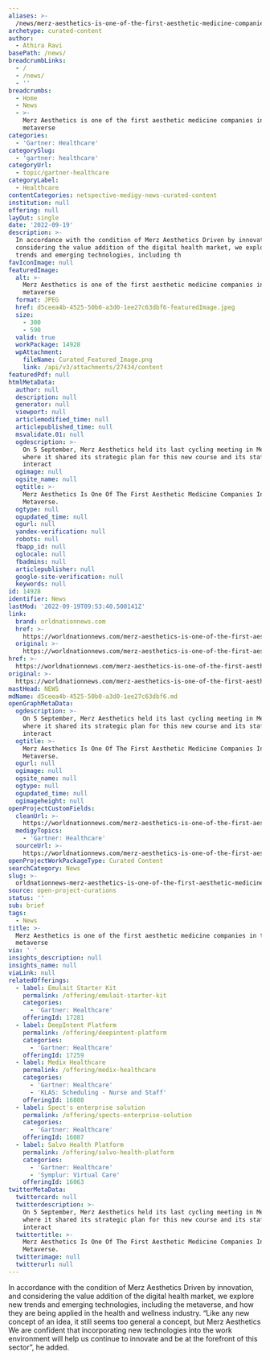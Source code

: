 ```yaml
---
aliases: >-
  /news/merz-aesthetics-is-one-of-the-first-aesthetic-medicine-companies-in-the-metaverse
archetype: curated-content
author:
  - Athira Ravi
basePath: /news/
breadcrumbLinks:
  - /
  - /news/
  - ''
breadcrumbs:
  - Home
  - News
  - >-
    Merz Aesthetics is one of the first aesthetic medicine companies in the
    metaverse
categories:
  - 'Gartner: Healthcare'
categorySlug:
  - 'gartner: healthcare'
categoryUrl:
  - topic/gartner-healthcare
categoryLabel:
  - Healthcare
contentCategories: netspective-medigy-news-curated-content
institution: null
offering: null
layOut: single
date: '2022-09-19'
description: >-
  In accordance with the condition of Merz Aesthetics Driven by innovation, and
  considering the value addition of the digital health market, we explore new
  trends and emerging technologies, including th
favIconImage: null
featuredImage:
  alt: >-
    Merz Aesthetics is one of the first aesthetic medicine companies in the
    metaverse
  format: JPEG
  href: d5ceea4b-4525-50b0-a3d0-1ee27c63dbf6-featuredImage.jpeg
  size:
    - 300
    - 590
  valid: true
  workPackage: 14928
  wpAttachment:
    fileName: Curated_Featured_Image.png
    link: /api/v3/attachments/27434/content
featuredPdf: null
htmlMetaData:
  author: null
  description: null
  generator: null
  viewport: null
  articlemodified_time: null
  articlepublished_time: null
  msvalidate.01: null
  ogdescription: >-
    On 5 September, Merz Aesthetics held its last cycling meeting in Metaverse,
    where it shared its strategic plan for this new course and its staff to
    interact
  ogimage: null
  ogsite_name: null
  ogtitle: >-
    Merz Aesthetics Is One Of The First Aesthetic Medicine Companies In The
    Metaverse.
  ogtype: null
  ogupdated_time: null
  ogurl: null
  yandex-verification: null
  robots: null
  fbapp_id: null
  oglocale: null
  fbadmins: null
  articlepublisher: null
  google-site-verification: null
  keywords: null
id: 14928
identifier: News
lastMod: '2022-09-19T09:53:40.500141Z'
link:
  brand: orldnationnews.com
  href: >-
    https://worldnationnews.com/merz-aesthetics-is-one-of-the-first-aesthetic-medicine-companies-in-the-metaverse/
  original: >-
    https://worldnationnews.com/merz-aesthetics-is-one-of-the-first-aesthetic-medicine-companies-in-the-metaverse/
href: >-
  https://worldnationnews.com/merz-aesthetics-is-one-of-the-first-aesthetic-medicine-companies-in-the-metaverse/
original: >-
  https://worldnationnews.com/merz-aesthetics-is-one-of-the-first-aesthetic-medicine-companies-in-the-metaverse/
mastHead: NEWS
mdName: d5ceea4b-4525-50b0-a3d0-1ee27c63dbf6.md
openGraphMetaData:
  ogdescription: >-
    On 5 September, Merz Aesthetics held its last cycling meeting in Metaverse,
    where it shared its strategic plan for this new course and its staff to
    interact
  ogtitle: >-
    Merz Aesthetics Is One Of The First Aesthetic Medicine Companies In The
    Metaverse.
  ogurl: null
  ogimage: null
  ogsite_name: null
  ogtype: null
  ogupdated_time: null
  ogimageheight: null
openProjectCustomFields:
  cleanUrl: >-
    https://worldnationnews.com/merz-aesthetics-is-one-of-the-first-aesthetic-medicine-companies-in-the-metaverse/
  medigyTopics:
    - 'Gartner: Healthcare'
  sourceUrl: >-
    https://worldnationnews.com/merz-aesthetics-is-one-of-the-first-aesthetic-medicine-companies-in-the-metaverse/
openProjectWorkPackageType: Curated Content
searchCategory: News
slug: >-
  orldnationnews-merz-aesthetics-is-one-of-the-first-aesthetic-medicine-companies-in-the-metaverse
source: open-project-curations
status: ''
sub: brief
tags:
  - News
title: >-
  Merz Aesthetics is one of the first aesthetic medicine companies in the
  metaverse
via: ' '
insights_description: null
insights_name: null
viaLink: null
relatedOfferings:
  - label: Emulait Starter Kit
    permalink: /offering/emulait-starter-kit
    categories:
      - 'Gartner: Healthcare'
    offeringId: 17281
  - label: DeepIntent Platform
    permalink: /offering/deepintent-platform
    categories:
      - 'Gartner: Healthcare'
    offeringId: 17259
  - label: Medix Healthcare
    permalink: /offering/medix-healthcare
    categories:
      - 'Gartner: Healthcare'
      - 'KLAS: Scheduling - Nurse and Staff'
    offeringId: 16888
  - label: Spect's enterprise solution
    permalink: /offering/spects-enterprise-solution
    categories:
      - 'Gartner: Healthcare'
    offeringId: 16087
  - label: Salvo Health Platform
    permalink: /offering/salvo-health-platform
    categories:
      - 'Gartner: Healthcare'
      - 'Symplur: Virtual Care'
    offeringId: 16063
twitterMetaData:
  twittercard: null
  twitterdescription: >-
    On 5 September, Merz Aesthetics held its last cycling meeting in Metaverse,
    where it shared its strategic plan for this new course and its staff to
    interact
  twittertitle: >-
    Merz Aesthetics Is One Of The First Aesthetic Medicine Companies In The
    Metaverse.
  twitterimage: null
  twitterurl: null
---
```

<p>In accordance with the condition of Merz Aesthetics Driven by innovation, and considering the value addition of the digital health market, we explore new trends and emerging technologies, including the metaverse, and how they are being applied in the health and wellness industry.
“Like any new concept of an idea, it still seems too general a concept, but Merz Aesthetics We are confident that incorporating new technologies into the work environment will help us continue to innovate and be at the forefront of this sector”, he added.</p>